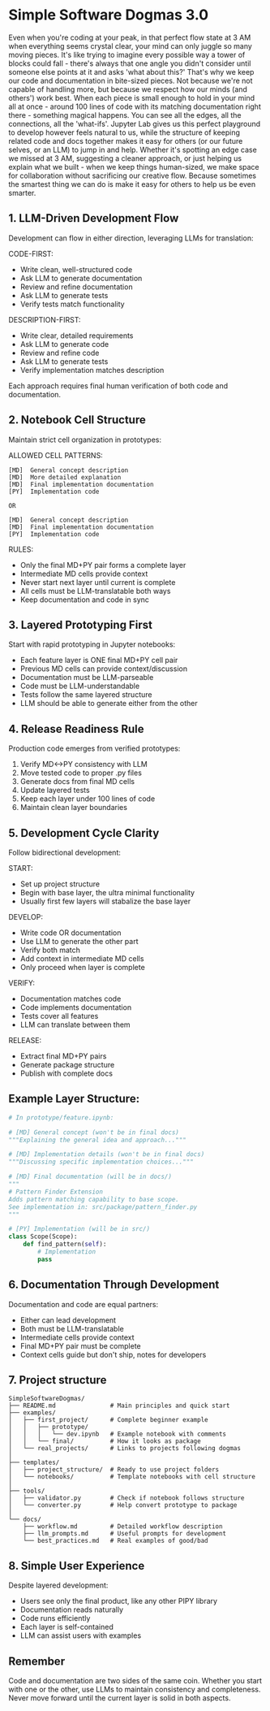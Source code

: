 
# Simple Software Dogmas 3.0
Even when you're coding at your peak, in that perfect flow state at 3 AM when everything seems crystal clear, your mind can only juggle so many moving pieces. It's like trying to imagine every possible way a tower of blocks could fall - there's always that one angle you didn't consider until someone else points at it and asks 'what about this?'
That's why we keep our code and documentation in bite-sized pieces. Not because we're not capable of handling more, but because we respect how our minds (and others') work best. When each piece is small enough to hold in your mind all at once - around 100 lines of code with its matching documentation right there - something magical happens. You can see all the edges, all the connections, all the 'what-ifs'.
Jupyter Lab gives us this perfect playground to develop however feels natural to us, while the structure of keeping related code and docs together makes it easy for others (or our future selves, or an LLM) to jump in and help. Whether it's spotting an edge case we missed at 3 AM, suggesting a cleaner approach, or just helping us explain what we built - when we keep things human-sized, we make space for collaboration without sacrificing our creative flow.
Because sometimes the smartest thing we can do is make it easy for others to help us be even smarter.

## 1. LLM-Driven Development Flow
Development can flow in either direction, leveraging LLMs for translation:

CODE-FIRST:
- Write clean, well-structured code
- Ask LLM to generate documentation
- Review and refine documentation
- Ask LLM to generate tests
- Verify tests match functionality

DESCRIPTION-FIRST:
- Write clear, detailed requirements
- Ask LLM to generate code
- Review and refine code
- Ask LLM to generate tests
- Verify implementation matches description

Each approach requires final human verification of both code and documentation.

## 2. Notebook Cell Structure
Maintain strict cell organization in prototypes:

ALLOWED CELL PATTERNS:
```
[MD]  General concept description
[MD]  More detailed explanation
[MD]  Final implementation documentation
[PY]  Implementation code

OR

[MD]  General concept description
[MD]  Final implementation documentation
[PY]  Implementation code
```

RULES:
- Only the final MD+PY pair forms a complete layer
- Intermediate MD cells provide context
- Never start next layer until current is complete
- All cells must be LLM-translatable both ways
- Keep documentation and code in sync

## 3. Layered Prototyping First
Start with rapid prototyping in Jupyter notebooks:
- Each feature layer is ONE final MD+PY cell pair
- Previous MD cells can provide context/discussion
- Documentation must be LLM-parseable
- Code must be LLM-understandable
- Tests follow the same layered structure
- LLM should be able to generate either from the other

## 4. Release Readiness Rule
Production code emerges from verified prototypes:
1. Verify MD<->PY consistency with LLM
2. Move tested code to proper .py files
3. Generate docs from final MD cells
4. Update layered tests
5. Keep each layer under 100 lines of code
6. Maintain clean layer boundaries

## 5. Development Cycle Clarity
Follow bidirectional development:

START:
- Set up project structure
- Begin with base layer, the ultra minimal functionality
- Usually first few layers will stabalize the base layer

DEVELOP:
- Write code OR documentation
- Use LLM to generate the other part
- Verify both match
- Add context in intermediate MD cells
- Only proceed when layer is complete

VERIFY:
- Documentation matches code
- Code implements documentation
- Tests cover all features
- LLM can translate between them

RELEASE:
- Extract final MD+PY pairs
- Generate package structure
- Publish with complete docs

## Example Layer Structure:
```python
# In prototype/feature.ipynb:

# [MD] General concept (won't be in final docs)
"""Explaining the general idea and approach..."""

# [MD] Implementation details (won't be in final docs)
"""Discussing specific implementation choices..."""

# [MD] Final documentation (will be in docs/)
"""
# Pattern Finder Extension
Adds pattern matching capability to base scope.
See implementation in: src/package/pattern_finder.py
"""

# [PY] Implementation (will be in src/)
class Scope(Scope):
    def find_pattern(self):
        # Implementation
        pass
```

## 6. Documentation Through Development
Documentation and code are equal partners:
- Either can lead development
- Both must be LLM-translatable
- Intermediate cells provide context
- Final MD+PY pair must be complete
- Context cells guide but don't ship, notes for developers

## 7. Project structure
```
SimpleSoftwareDogmas/
├── README.md               # Main principles and quick start
├── examples/
│   ├── first_project/      # Complete beginner example
│   │   ├── prototype/
│   │   │   └── dev.ipynb   # Example notebook with comments
│   │   └── final/          # How it looks as package
│   └── real_projects/      # Links to projects following dogmas
│
├── templates/
│   ├── project_structure/  # Ready to use project folders
│   └── notebooks/          # Template notebooks with cell structure
│
├── tools/
│   ├── validator.py        # Check if notebook follows structure
│   └── converter.py        # Help convert prototype to package
│
└── docs/
    ├── workflow.md         # Detailed workflow description
    ├── llm_prompts.md      # Useful prompts for development
    └── best_practices.md   # Real examples of good/bad
```

## 8. Simple User Experience
Despite layered development:
- Users see only the final product, like any other PIPY library
- Documentation reads naturally
- Code runs efficiently
- Each layer is self-contained
- LLM can assist users with examples

## Remember
Code and documentation are two sides of the same coin. Whether you start with one or the other, use LLMs to maintain consistency and completeness. Never move forward until the current layer is solid in both aspects.
